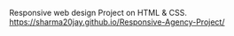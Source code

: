 Responsive web design Project on HTML & CSS.
https://sharma20jay.github.io/Responsive-Agency-Project/
